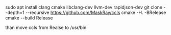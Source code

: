 sudo apt install clang cmake libclang-dev llvm-dev rapidjson-dev
git clone --depth=1 --recursive https://github.com/MaskRay/ccls
cmake -H. -BRelease
cmake --build Release

than move ccls from Realse to /usr/bin

